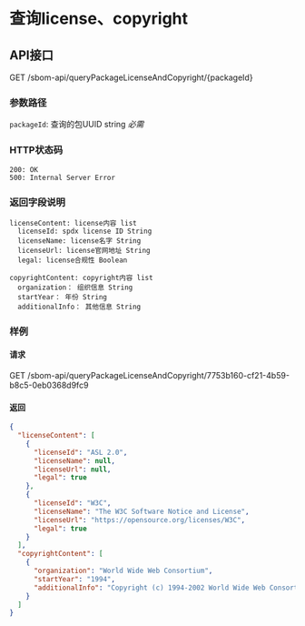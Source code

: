 <!--
project: "SBOM Service"
title: 查询软件包license、copyright详情
date: 2022-09-24  
maintainer: "ZXF"
comment: "" 
-->

# 查询license、copyright

## API接口

GET /sbom-api/queryPackageLicenseAndCopyright/{packageId}

### 参数路径

`packageId`: 查询的包UUID string  *必需*

### HTTP状态码

```text
200: OK
500: Internal Server Error
```

### 返回字段说明

```text
licenseContent: license内容 list
  licenseId: spdx license ID String
  licenseName: license名字 String
  licenseUrl: license官网地址 String
  legal: license合规性 Boolean

copyrightContent: copyright内容 list
  organization： 组织信息 String
  startYear： 年份 String
  additionalInfo： 其他信息 String
```

### 样例

#### 请求

GET /sbom-api/queryPackageLicenseAndCopyright/7753b160-cf21-4b59-b8c5-0eb0368d9fc9

#### 返回

```json
{
  "licenseContent": [
    {
      "licenseId": "ASL 2.0",
      "licenseName": null,
      "licenseUrl": null,
      "legal": true
    },
    {
      "licenseId": "W3C",
      "licenseName": "The W3C Software Notice and License",
      "licenseUrl": "https://opensource.org/licenses/W3C",
      "legal": true
    }
  ],
  "copyrightContent": [
    {
      "organization": "World Wide Web Consortium",
      "startYear": "1994",
      "additionalInfo": "Copyright (c) 1994-2002 World Wide Web Consortium, (Massachusetts Institute of Technology, Institut National de Recherche en Informatique et en Automatique, Keio University)"
    }
  ]
}
```
